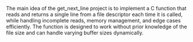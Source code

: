 
The main idea of the get_next_line project is to implement a C function that reads and returns a single line from a file descriptor each time it is called, while handling incomplete reads, memory management, and edge cases efficiently. The function is designed to work without prior knowledge of the file size and can handle varying buffer sizes dynamically.
